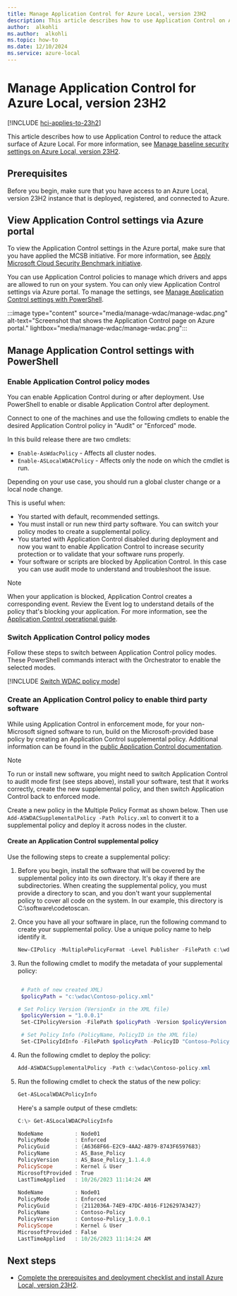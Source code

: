 ```yaml
---
title: Manage Application Control for Azure Local, version 23H2
description: This article describes how to use Application Control on Azure Local, version 23H2.
author:  alkohli
ms.author:  alkohli
ms.topic: how-to
ms.date: 12/10/2024
ms.service: azure-local
---
```


# Manage Application Control for Azure Local, version 23H2

[!INCLUDE [hci-applies-to-23h2](../includes/hci-applies-to-23h2.md)]

This article describes how to use Application Control to reduce the attack surface of Azure Local. For more information, see [Manage baseline security settings on Azure Local, version 23H2](../whats-new.md).

## Prerequisites

Before you begin, make sure that you have access to an Azure Local, version 23H2 instance that is deployed, registered, and connected to Azure.

## View Application Control settings via Azure portal

To view the Application Control settings in the Azure portal, make sure that you have applied the MCSB initiative. For more information, see [Apply Microsoft Cloud Security Benchmark initiative](./manage-security-with-defender-for-cloud.md#apply-microsoft-cloud-security-benchmark-initiative).

You can use Application Control policies to manage which drivers and apps are allowed to run on your system. You can only view Application Control settings via Azure portal. To manage the settings, see [Manage Application Control settings with PowerShell](manage-wdac.md#manage-application-control-settings-with-powershell).

:::image type="content" source="media/manage-wdac/manage-wdac.png" alt-text="Screenshot that shows the Application Control page on Azure portal." lightbox="media/manage-wdac/manage-wdac.png":::

## Manage Application Control settings with PowerShell

### Enable Application Control policy modes

You can enable Application Control during or after deployment. Use PowerShell to enable or disable Application Control after deployment.

Connect to one of the machines and use the following cmdlets to enable the desired Application Control policy in "Audit" or "Enforced" mode.

In this build release there are two cmdlets:

- `Enable-AsWdacPolicy` - Affects all cluster nodes.
- `Enable-ASLocalWDACPolicy` - Affects only the node on which the cmdlet is run.

Depending on your use case, you should run a global cluster change or a local node change.

This is useful when:

- You started with default, recommended settings.
- You must install or run new third party software. You can switch your policy modes to create a supplemental policy.
- You started with Application Control disabled during deployment and now you want to enable Application Control to increase security protection or to validate that your software runs properly.
- Your software or scripts are blocked by Application Control. In this case you can use audit mode to understand and troubleshoot the issue.

> [!NOTE]
> When your application is blocked, Application Control creates a corresponding event. Review the Event log to understand details of the policy that's blocking your application. For more information, see the [Application Control operational guide](/windows/security/threat-protection/windows-defender-application-control/windows-defender-application-control-operational-guide).

### Switch Application Control policy modes

Follow these steps to switch between Application Control policy modes. These PowerShell commands interact with the Orchestrator to enable the selected modes.

[!INCLUDE [Switch WDAC policy mode](../includes/hci-switch-wdac-policy-mode.md)]

<!--- ## Support for OEM extensions --->

### Create an Application Control policy to enable third party software

While using Application Control in enforcement mode, for your non-Microsoft signed software to run, build on the Microsoft-provided base policy by creating an Application Control supplemental policy. Additional information can be found in the [public Application Control documentation](/windows/security/threat-protection/windows-defender-application-control/deploy-multiple-windows-defender-application-control-policies#supplemental-policy-creation).

> [!NOTE]
> To run or install new software, you might need to switch Application Control to audit mode first (see steps above), install your software, test that it works correctly, create the new supplemental policy, and then switch Application Control back to enforced mode.

Create a new policy in the Multiple Policy Format as shown below. Then use ```Add-ASWDACSupplementalPolicy -Path Policy.xml``` to convert it to a supplemental policy and deploy it across nodes in the cluster.

#### Create an Application Control supplemental policy

Use the following steps to create a supplemental policy:

1. Before you begin, install the software that will be covered by the supplemental policy into its own directory. It's okay if there are subdirectories. When creating the supplemental policy, you must provide a directory to scan, and you don't want your supplemental policy to cover all code on the system. In our example, this directory is C:\software\codetoscan.

1. Once you have all your software in place, run the following command to create your supplemental policy. Use a unique policy name to help identify it.

   ```powershell
   New-CIPolicy -MultiplePolicyFormat -Level Publisher -FilePath c:\wdac\Contoso-policy.xml -UserPEs -Fallback Hash -ScanPath c:\software\codetoscan
   ```

1. Run the following cmdlet to modify the metadata of your supplemental policy:

   ```powershell

    # Path of new created XML)
    $policyPath = "c:\wdac\Contoso-policy.xml"

   # Set Policy Version (VersionEx in the XML file)
    $policyVersion = "1.0.0.1"
    Set-CIPolicyVersion -FilePath $policyPath -Version $policyVersion

    # Set Policy Info (PolicyName, PolicyID in the XML file)
    Set-CIPolicyIdInfo -FilePath $policyPath -PolicyID "Contoso-Policy_$policyVersion" -PolicyName "Contoso-Policy"
   ```

1. Run the following cmdlet to deploy the policy:

   ```powershell
   Add-ASWDACSupplementalPolicy -Path c:\wdac\Contoso-policy.xml
   ```

1. Run the following cmdlet to check the status of the new policy:

   ```powershell
   Get-ASLocalWDACPolicyInfo
   ```

   Here's a sample output of these cmdlets:

   ```powershell
   C:\> Get-ASLocalWDACPolicyInfo

   NodeName          : Node01
   PolicyMode        : Enforced
   PolicyGuid        : {A6368F66-E2C9-4AA2-AB79-8743F6597683}
   PolicyName        : AS_Base_Policy
   PolicyVersion     : AS_Base_Policy_1.1.4.0
   PolicyScope       : Kernel & User
   MicrosoftProvided : True
   LastTimeApplied   : 10/26/2023 11:14:24 AM
    
   NodeName          : Node01
   PolicyMode        : Enforced
   PolicyGuid        : {2112036A-74E9-47DC-A016-F126297A3427}
   PolicyName        : Contoso-Policy
   PolicyVersion     : Contoso-Policy_1.0.0.1
   PolicyScope       : Kernel & User
   MicrosoftProvided : False
   LastTimeApplied   : 10/26/2023 11:14:24 AM
   ```

## Next steps

- [Complete the prerequisites and deployment checklist and install Azure Local, version 23H2](../deploy/deployment-prerequisites.md).
